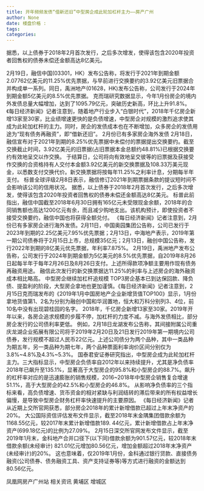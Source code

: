 ```yaml
---
title: 开年频频发债“借新还旧”中型房企成此轮加杠杆主力——房产广州
author: None
date: 楼盘价格 : 
tags: 
categories: 
---
```

据悉，以上债券于2018年2月首次发行，之后多次增发，使得该包含2020年投资者回售权的债券未偿还金额高达8亿美元。
<!-- more -->
2月19日，融信中国(03301，HK）发布公告称，将发行于2021年到期金额2.07762亿美元的11.25%优先票据，与早前进行交换要约的3.92亿美元旧票据合并构成单一系列。同日，禹洲地产(01628，HK)发布公告称，公司发行于2024年到期金额5亿美元的8.5%优先票据。
克而瑞研究数据显示，今年1月份房企的境内外发债总量大幅增加，达到了1095.79亿元，突破历史新高，环比上升91.8%。《每日经济新闻》记者注意到，随着地产行业步入“白银时代”，2018年千亿房企新增13家至30家，比业绩增速更快的是负债增速，中型房企对规模的激烈追求使其成为此轮加杠杆的主力。同时，房企的发债成本也在不断增加，众多房企的发债用途为“现有债务再融资”，即“借新还旧”。
2月份已有多家房企海外发债
2月18日，融信宣布对于2021年到期的8.25%优先票据中未偿付的票据提出交换要约。截至交换截止时间，3.92亿美元的旧票据(占旧票据本金总额约48.81%)已根据交换要约有效地呈交以作交换。
于结算日，公司将向有效地呈交彼等的旧票据及获接受作交换的合资格持有人交付本金额3.92亿美元的新交换票据及108.33万美元现金，以悉数支付交换代价。新交换票据将按每年11.25%之利率计息，分期每半年支付。
标普全球评级2月8日表示，融信修订2021年到期票据条款的提议短时间不会影响该公司的信用状况。
据悉，以上债券于2018年2月首次发行，之后多次增发，使得该包含2020年投资者回售权的债券未偿还金额高达8亿美元。
标普此前指出，融信中国截至2018年6月30日拥有165亿元未受限现金余额，2018年的合同销售额也高达1200亿元有余，而且减少购地支出。该机构预计，即使投资者不接受交换要约，融信中国也将获得全额兑付。
《每日经济新闻》记者注意到，2月份已有多家房企进行海外发债。2月11日，中国奥园集团公告称，公司已发行于2023年到期的2.25亿美元7.95%优先票据；2月13日，中海地产表示，2019年第一期公司债券将于2月15日上市，总规模35亿元；2月13日，融创中国公告称，发行2022年到期的8亿美元优先票据，年利率7.875%。
2月19日，禹洲地产发布公告称，公司发行于2024年到期金额为5亿美元的8.5%优先票据，自2019年8月26日起每半年于每年2月26日及8月26日支付。上述所得款项净额主要用作现有债务再融资用途。
融信此次发行的新交换票据达11.25%的利率与上述房企的海外融资成本相比略高。
中型房企继续加杠杆追规模
TOP3房企基本已到达保回款、降负债、提盈利的阶段，大型房企拿地也更加谨慎。《每日经济新闻》记者注意到，2月15日克而瑞发布的《2019年1月中国房地产企业新增货值TOP100》显示，1月份拿地货值第1、2名为分别为融创中国和华润置地，恒大和万科分别列3、4位，前10名中没有出现碧桂园的名字。
2018年，千亿房企新增13家至30家。2019年开年以来，各房企追求规模的步履不停，加杠杆的力度不减。与海外发债相比，部分房企发行的公司债利率更低。
例如，2月18日龙湖发布公告称，其间接附属公司重庆龙湖企业拓展有限公司将于2019年2月20日及21日发行2019年第一期境内公司债券，发行规模不超过人民币22亿元。上述公司债分为两个品种，其中一类品种为期五年，另一类品种为期七年，两个品种票面利率询价区间分别仅为3.8%~4.8%及4.3%~5.3%。
国泰君安证券研究指出，中型房企成为此轮加杠杆主力。三大指标显示，中型房企负债率自2012年以来持续提升，尤其是净负债率2018年已飙升至135.1%，显著高于大型房企的95.8%和小型房企的88.7%。飙升的杠杆率对应的是迅速膨胀的销售规模，2016~2018年中型房企销售复合增速51.1%，高于大型房企的42.5%和小型房企的46.8%。
从影响净负债率的三个指标来看，高负债增速、货币资金的相对紧缺与利润结转的滞后带来的所有权益增长偏慢，是导致中型房企财务杠杆率快速提升的主要原因。
《每日经济新闻》记者从近期上交所官网获悉，部分房企2018年的累计新增借款已超过上年末净资产的20%。
大公国际资信评估发布文件显示，截至2018年末金隅集团借款余额为1168.55亿元，较2017年末累计新增借款189. 44亿元，累计新增借款占上年末净资产(699.18亿元)的比例为27.09%。
2月15日深交所官网发布文件显示，截至2019年1月末，金科地产合并口径下(以下同)借款余额为901.57亿元，较2018年末借款余额(未经审计) 821.01亿元增加80.56亿元，增加金额超过2018年末净资产(未经审计)的20%。
这也意味着，仅2019年1月份，金科通过银行贷款、直接债务融资(公司债券、债务融资工具、资产支持证券等)等方式进行融资的金额达到80.56亿元。
                        
                        
                        
                        
                                        
                    
                    
                
                    
                    
                    
                
                    
                
凤凰网房产广州站
相关资讯
黄埔区
增城区
	                        
	                    
	                        
	                    
